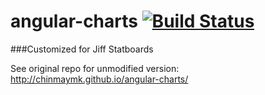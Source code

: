 angular-charts [![Build Status](https://travis-ci.org/chinmaymk/angular-charts.svg?branch=master)](https://travis-ci.org/chinmaymk/angular-charts)
==============

###Customized for Jiff Statboards

See original repo for unmodified version: http://chinmaymk.github.io/angular-charts/

